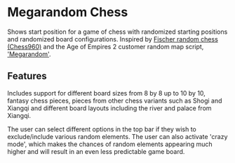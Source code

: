 # Megarandom Chess
Shows start position for a game of chess with randomized starting positions and randomized board configurations. Inspired by [Fischer random chess (Chess960)](https://en.wikipedia.org/wiki/Fischer_random_chess) and the Age of Empires 2 customer random map script, ['Megarandom'](https://ageofempires.fandom.com/wiki/MegaRandom). 

## Features

Includes support for different board sizes from 8 by 8 up to 10 by 10, fantasy chess pieces, pieces from other chess variants such as Shogi and Xiangqi and different board layouts including the river and palace from Xiangqi.

The user can select different options in the top bar if they wish to exclude/include various random elements. The user can also activate 'crazy mode', which makes the chances of random elements appearing much higher and will result in an even less predictable game board.  